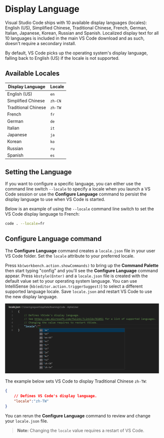 ﻿---
Order: 7
Area: customization
TOCTitle: Display Language
PageTitle: Visual Studio Code Display Language (Locale)
ContentId: 413A7FA3-94F8-4FCB-A4A3-F4C1E77EF716
DateApproved: 5/9/2016
MetaDescription: How to change the display language (locale) of Visual Studio Code.  
---

# Display Language

Visual Studio Code ships with 10 available display languages (locales): English (US), Simplified Chinese, Traditional Chinese, French, German, Italian, Japanese, Korean, Russian and Spanish.  Localized display text for all 10 languages is included in the main VS Code download and as such, doesn't require a secondary install.

By default, VS Code picks up the operating system's display language, falling back to English (US) if the locale is not supported.

## Available Locales

Display Language | Locale
-----------------|-------
English (US) | `en`
Simplified Chinese | `zh-CN`
Traditional Chinese | `zh-TW`
French | `fr`
German | `de`
Italian | `it`
Japanese | `ja`
Korean | `ko`
Russian | `ru`
Spanish | `es`

## Setting the Language

If you want to configure a specific language, you can either use the command line switch `--locale` to specify a locale when you launch a VS Code session or use the **Configure Language** command to persist the display language to use when VS Code is started.

Below is an example of using the `--locale` command line switch to set the VS Code display language to French:

```bash
code . --locale=fr
```

## Configure Language command

The **Configure Language** command creates a `locale.json` file in your user VS Code folder.  Set the `locale` attribute to your preferred locale.

Press `kb(workbench.action.showCommands)` to bring up the **Command Palette** then start typing "config" and you'll see the **Configure Language** command appear. Press `kbstyle(Enter)` and a `locale.json` file is created with the default value set to your operating system language. You can use IntelliSense (`kb(editor.action.triggerSuggest)`) to select a different supported language locale.  Save `locale.json` and restart VS Code to use the new display language.

![locale IntelliSense](images/locales/locale-intellisense.png)

The example below sets VS Code to display Traditional Chinese `zh-TW`:

```json
{
    // Defines VS Code's display language.
    "locale":"zh-TW"
}
```

You can rerun the **Configure Language** command to review and change your `locale.json` file.

>**Note:** Changing the `locale` value requires a restart of VS Code.
